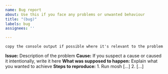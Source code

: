 ```yaml
---
name: Bug report
about: Use this if you face any problems or unwanted behaviour
title: "(bug)"
labels: bug
assignees: ''

---
```


```
copy the console output if possible where it's relevant to the problem
```
**Issue:** Description of the problem
**Cause:** If you suspect a cause or caused it intentionally, write it here
**What was supposed to happen:** Explain what you wanted to achieve
**Steps to reproduce:** 1. Run mosh [...]
  2. [...]
